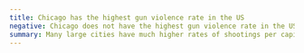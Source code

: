 ```yaml
---
title: Chicago has the highest gun violence rate in the US
negative: Chicago does not have the highest gun violence rate in the US
summary: Many large cities have much higher rates of shootings per capita.
---
```

